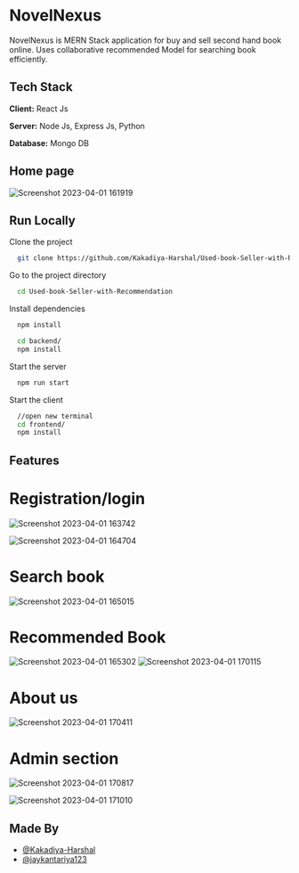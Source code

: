 
# NovelNexus

NovelNexus is MERN Stack application for buy and sell second hand book online. Uses collaborative recommended Model for searching book efficiently.


## Tech Stack

**Client:** React Js

**Server:** Node Js, Express Js, Python

**Database:** Mongo DB


## Home page

![Screenshot 2023-04-01 161919](https://user-images.githubusercontent.com/113932440/229284578-68538a5c-91e3-4c98-b3d8-402b754f207a.png)


## Run Locally

Clone the project

```bash
  git clone https://github.com/Kakadiya-Harshal/Used-book-Seller-with-Recommendation
```

Go to the project directory

```bash
  cd Used-book-Seller-with-Recommendation
```

Install dependencies

```bash
  npm install
```
```bash
  cd backend/
  npm install
```

Start the server

```bash
  npm run start
```
Start the client

```bash
  //open new terminal
  cd frontend/
  npm install
```

## Features

# Registration/login

![Screenshot 2023-04-01 163742](https://user-images.githubusercontent.com/113932440/229285270-bd26a98b-5f12-4be4-bcf9-a9a1355c00ad.png)

![Screenshot 2023-04-01 164704](https://user-images.githubusercontent.com/113932440/229285660-094c13ab-0b1f-408b-a403-ad7c096353ef.png)

# Search book 

![Screenshot 2023-04-01 165015](https://user-images.githubusercontent.com/113932440/229285769-9153d2f6-d202-41d8-8c55-fe5eeec4948f.png)

# Recommended Book 

![Screenshot 2023-04-01 165302](https://user-images.githubusercontent.com/113932440/229285912-cb230a57-b8b0-4a86-a7ae-a092f72f4544.png)
![Screenshot 2023-04-01 170115](https://user-images.githubusercontent.com/113932440/229286275-6b76ce71-eb7f-41f9-a130-805ab53ff30a.png)

# About us

![Screenshot 2023-04-01 170411](https://user-images.githubusercontent.com/113932440/229286368-b88c7349-177a-4eea-a44c-586b159fae11.png)

# Admin section

![Screenshot 2023-04-01 170817](https://user-images.githubusercontent.com/113932440/229286505-44cc8e48-58a9-49b1-aa76-a09bf6dbb633.png)

![Screenshot 2023-04-01 171010](https://user-images.githubusercontent.com/113932440/229286586-b7fe0b36-6e55-4b7b-96fd-e7e0838b7f18.png)

## Made By

- [@Kakadiya-Harshal](https://github.com/Kakadiya-Harshal)
- [@jaykantariya123](https://github.com/jaykantariya123)












